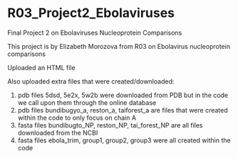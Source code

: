 # R03_Project2_Ebolaviruses
Final Project 2 on Ebolaviruses Nucleoprotein Comparisons

This project is by Elizabeth Morozova from R03 on Ebolavirus nucleoprotein comparisons

Uploaded an HTML file

Also uploaded extra files that were created/downloaded:
1. pdb files 5dsd, 5e2x, 5w2b were downloaded from PDB but in the code we call upon them through the online database
2. pdb files bundibugyo_a, reston_a, taiforest_a are files that were created within the code to only focus on chain A
3. fasta files bundibugto_NP, reston_NP, tai_forest_NP are all files downloaded from the NCBI
4. fasta files ebola_trim, group1, group2, group3 were all created within the code

